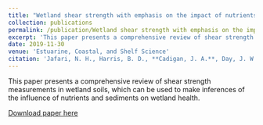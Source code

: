 ```yaml
---
title: "Wetland shear strength with emphasis on the impact of nutrients, sediments, and sea level rise"
collection: publications
permalink: /publication/Wetland shear strength with emphasis on the impact of nutrients, sediments, and sea level rise
excerpt: 'This paper presents a comprehensive review of shear strength measurements in wetland soils, which can be used to make inferences of the influence of nutrients and sediments on wetland health.'
date: 2019-11-30
venue: 'Estuarine, Coastal, and Shelf Science'
citation: 'Jafari, N. H., Harris, B. D., **Cadigan, J. A.**, Day, J. W., Sasser, C. E., Kemp, G. P., Wigand, C., Freeman, A., Sharp, L. A., Pahl, J., Shaffer, G. P., Holm, G. O., and Lane, R. R. (2019). "Wetland shear strength with emphasis on the impact of nutrients, sediments, and sea level rise." Estuarine, Coastal and Shelf Science, 229, 106394.'
---
```

This paper presents a comprehensive review of shear strength measurements in wetland soils, which can be used to make inferences of the influence of nutrients and sediments on wetland health.

[Download paper here](http://jcadig1.github.io/files/shearstrengthreview.pdf)
